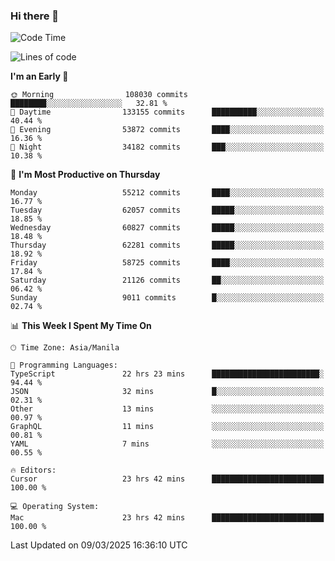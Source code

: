 ### Hi there 👋

<!--START_SECTION:waka-->
![Code Time](http://img.shields.io/badge/Code%20Time-5%2C923%20hrs%205%20mins-blue)

![Lines of code](https://img.shields.io/badge/From%20Hello%20World%20I%27ve%20Written-122.4%20million%20lines%20of%20code-blue)

**I'm an Early 🐤** 

```text
🌞 Morning                108030 commits      ████████░░░░░░░░░░░░░░░░░   32.81 % 
🌆 Daytime                133155 commits      ██████████░░░░░░░░░░░░░░░   40.44 % 
🌃 Evening                53872 commits       ████░░░░░░░░░░░░░░░░░░░░░   16.36 % 
🌙 Night                  34182 commits       ███░░░░░░░░░░░░░░░░░░░░░░   10.38 % 
```
📅 **I'm Most Productive on Thursday** 

```text
Monday                   55212 commits       ████░░░░░░░░░░░░░░░░░░░░░   16.77 % 
Tuesday                  62057 commits       █████░░░░░░░░░░░░░░░░░░░░   18.85 % 
Wednesday                60827 commits       █████░░░░░░░░░░░░░░░░░░░░   18.48 % 
Thursday                 62281 commits       █████░░░░░░░░░░░░░░░░░░░░   18.92 % 
Friday                   58725 commits       ████░░░░░░░░░░░░░░░░░░░░░   17.84 % 
Saturday                 21126 commits       ██░░░░░░░░░░░░░░░░░░░░░░░   06.42 % 
Sunday                   9011 commits        █░░░░░░░░░░░░░░░░░░░░░░░░   02.74 % 
```


📊 **This Week I Spent My Time On** 

```text
🕑︎ Time Zone: Asia/Manila

💬 Programming Languages: 
TypeScript               22 hrs 23 mins      ████████████████████████░   94.44 % 
JSON                     32 mins             █░░░░░░░░░░░░░░░░░░░░░░░░   02.31 % 
Other                    13 mins             ░░░░░░░░░░░░░░░░░░░░░░░░░   00.97 % 
GraphQL                  11 mins             ░░░░░░░░░░░░░░░░░░░░░░░░░   00.81 % 
YAML                     7 mins              ░░░░░░░░░░░░░░░░░░░░░░░░░   00.55 % 

🔥 Editors: 
Cursor                   23 hrs 42 mins      █████████████████████████   100.00 % 

💻 Operating System: 
Mac                      23 hrs 42 mins      █████████████████████████   100.00 % 
```


 Last Updated on 09/03/2025 16:36:10 UTC
<!--END_SECTION:waka-->


<!--
**rad182/rad182** is a ✨ _special_ ✨ repository because its `README.md` (this file) appears on your GitHub profile.

Here are some ideas to get you started:

- 🔭 I’m currently working on ...
- 🌱 I’m currently learning ...
- 👯 I’m looking to collaborate on ...
- 🤔 I’m looking for help with ...
- 💬 Ask me about ...
- 📫 How to reach me: ...
- 😄 Pronouns: ...
- ⚡ Fun fact: ...
-->
